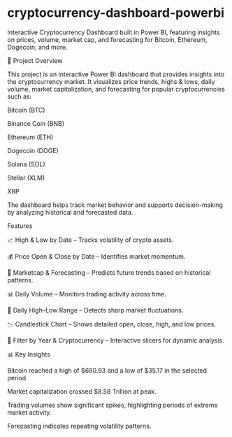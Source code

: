 # cryptocurrency-dashboard-powerbi
Interactive Cryptocurrency Dashboard built in Power BI, featuring insights on prices, volume, market cap, and forecasting for Bitcoin, Ethereum, Dogecoin, and more.

📌 Project Overview

This project is an interactive Power BI dashboard that provides insights into the cryptocurrency market.
It visualizes price trends, highs & lows, daily volume, market capitalization, and forecasting for popular cryptocurrencies such as:

Bitcoin (BTC)

Binance Coin (BNB)

Ethereum (ETH)

Dogecoin (DOGE)

Solana (SOL)

Stellar (XLM)

XRP

The dashboard helps track market behavior and supports decision-making by analyzing historical and forecasted data.

Features

📈 High & Low by Date – Tracks volatility of crypto assets.

💰 Price Open & Close by Date – Identifies market momentum.

🔮 Marketcap & Forecasting – Predicts future trends based on historical patterns.

📊 Daily Volume – Monitors trading activity across time.

🔔 Daily High–Low Range – Detects sharp market fluctuations.

📉 Candlestick Chart – Shows detailed open, close, high, and low prices.

🔎 Filter by Year & Cryptocurrency – Interactive slicers for dynamic analysis.

📊 Key Insights

Bitcoin reached a high of $690.93 and a low of $35.17 in the selected period.

Market capitalization crossed $8.58 Trillion at peak.

Trading volumes show significant spikes, highlighting periods of extreme market activity.

Forecasting indicates repeating volatility patterns.

